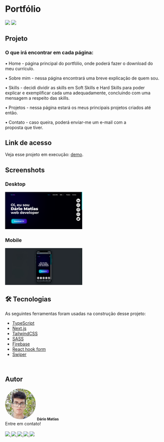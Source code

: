 # Portfólio

<div style="display: inline_block">
  <img src="https://img.shields.io/badge/license-mit-green" />
  <img src="https://img.shields.io/badge/status%20-active-blue" />
</div>

## Projeto

### O que irá encontrar em cada página:

<p>
• Home - página principal do portfólio, onde poderá fazer o download do meu currículo.
<p>
• Sobre mim - nessa página encontrará uma breve explicação de quem sou.
<p>
• Skills - decidi dividir as skills em Soft Skills e Hard Skills para poder explicar e exemplificar cada uma adequadamente, concluindo com uma mensagem a respeito das skills.
<p>
• Projetos - nessa página estará os meus principais projetos criados até então.
<p>
• Contato - caso queira, poderá enviar-me um e-mail com a proposta que tiver.
<p>

## Link de acesso
Veja esse projeto em execução: [demo](https://portfolio-dales10.vercel.app/).

## Screenshots
<h3>Desktop</h3>
<img style="width: 50%" src="./screenshots/desktop.png" alt="My photo"/>
<h3>Mobile</h3>
<img style="width: 50%;" src="./screenshots/mobile.png" width="100px;" alt="My photo"/>


## 🛠 Tecnologias

As seguintes ferramentas foram usadas na construção desse projeto:

- [TypeScript](https://www.typescriptlang.org/)
- [Next.js](https://nextjs.org/)
- [TailwindCSS](https://tailwindcss.com/)
- [SASS](https://sass-lang.com/)
- [Firebase](https://firebase.google.com/)
- [React hook form](https://react-hook-form.com/api/useform/)
- [Swiper](https://swiperjs.com/)

<br />

## Autor

<img style="border-radius: 50%" src="./assets/my-photo.jpg" width="100px" alt="My photo"/>

<sub>
  <b>Dário Matias</b>
</sub>

<br/>
  Entre em contato!
<br/>
<br/>

<a href="https://www.linkedin.com/in/d%C3%A1rio-matias-dales-gamma-587785243/" target="_blank">
  <img src="https://img.shields.io/badge/LinkedIn-0077B5?style=for-the-badge&logo=linkedin&logoColor=white" />
</a>

<a href="https://www.instagram.com/dario_delta10/?theme=dark" target="_blank">
  <img src="https://img.shields.io/badge/-Instagram-%23E4405F?style=for-the-badge&logo=instagram&logoColor=white" />
</a>

<a href="https://wa.me/5583986404371">
  <img src="https://img.shields.io/badge/WhatsApp-25D366?style=for-the-badge&logo=whatsapp&logoColor=white" />
</a>

<a href="https://twitter.com/matiasdario752" target="_blank">
  <img src="https://img.shields.io/badge/Twitter-1DA1F2?style=for-the-badge&logo=twitter&logoColor=white" />
</a>

<a href="https://portfolio-dariomatias-dev.vercel.app/" target="_blank">
  <img src="https://img.shields.io/badge/website-000000?style=for-the-badge&logo=About.me&logoColor=white" />
</a>
